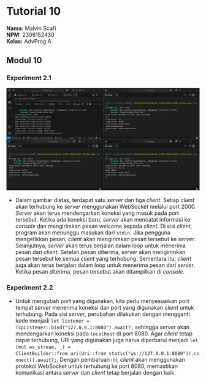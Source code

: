 # Tutorial 10
**Nama:**   Malvin Scafi<br>
**NPM:**    2306152430<br>
**Kelas:**  AdvProg A<br>

## Modul 10
### Experiment 2.1
![Gambar Eksperimen 2.1](OriCode.png)
- Dalam gambar diatas, terdapat satu *server* dan tiga *client*. Setiap *client* akan terhubung ke *server* menggunakan WebSocket melalui port 2000. *Server* akan terus mendengarkan koneksi yang masuk pada port tersebut. Ketika ada koneksi baru, *server* akan mencatat informasi ke *console* dan mengirimkan pesan welcome kepada *client*. Di sisi *client*, program akan menunggu masukan dari `stdin`. Jika pengguna mengetikkan pesan, *client* akan mengirimkan pesan tersebut ke *server*. Selanjutnya, *server* akan terus berjalan dalam loop untuk menerima pesan dari *client*. Setelah pesan diterima, *server* akan mengirimkan pesan tersebut ke semua *client* yang terhubung. Sementara itu, *client* juga akan terus berjalan dalam loop untuk menerima pesan dari *server*. Ketika pesan diterima, pesan tersebut akan ditampilkan di *console*.

### Experiment 2.2
- Untuk mengubah port yang digunakan, kita perlu menyesuaikan port tempat *server* menerima koneksi dan port yang digunakan *client* untuk terhubung. Pada sisi *server*, perubahan dilakukan dengan mengganti kode menjadi `let listener = TcpListener::bind("127.0.0.1:8080").await?;` sehingga *server* akan mendengarkan koneksi pada `localhost` di port 8080. Agar *client* tetap dapat terhubung, URI yang digunakan juga harus diperbarui menjadi `let (mut ws_stream, _) = ClientBuilder::from_uri(Uri::from_static("ws://127.0.0.1:8080")).connect().await?;`. Dengan pembaruan ini, *client* akan menggunakan protokol WebSocket untuk terhubung ke port 8080, memastikan komunikasi antara *server* dan *client* tetap berjalan dengan baik.